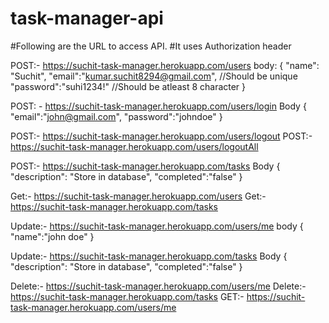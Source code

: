 # task-manager-api
#Following are the URL to access API.
#It uses Authorization header

POST:- https://suchit-task-manager.herokuapp.com/users
body: 
{
"name": "Suchit",
"email":"kumar.suchit8294@gmail.com", //Should be unique
"password":"suhi1234!" //Should be atleast 8 character
}

POST: - https://suchit-task-manager.herokuapp.com/users/login
Body
{
	"email":"john@gmail.com",
	"password":"johndoe"
}

POST:- https://suchit-task-manager.herokuapp.com/users/logout
POST:- https://suchit-task-manager.herokuapp.com/users/logoutAll


POST:- https://suchit-task-manager.herokuapp.com/tasks
Body 
{
"description": "Store in database",
"completed":"false"
}

Get:- https://suchit-task-manager.herokuapp.com/users
Get:- https://suchit-task-manager.herokuapp.com/tasks

Update:- https://suchit-task-manager.herokuapp.com/users/me
body
{
	"name":"john doe"
}

Update:- https://suchit-task-manager.herokuapp.com/tasks
Body 
{
"description": "Store in database",
"completed":"false"
}


Delete:- https://suchit-task-manager.herokuapp.com/users/me
Delete:- https://suchit-task-manager.herokuapp.com/tasks
GET:- https://suchit-task-manager.herokuapp.com/users/me
